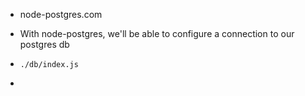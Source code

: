 - node-postgres.com
- With node-postgres, we'll be able to configure a connection to our postgres db

- `./db/index.js`
- 